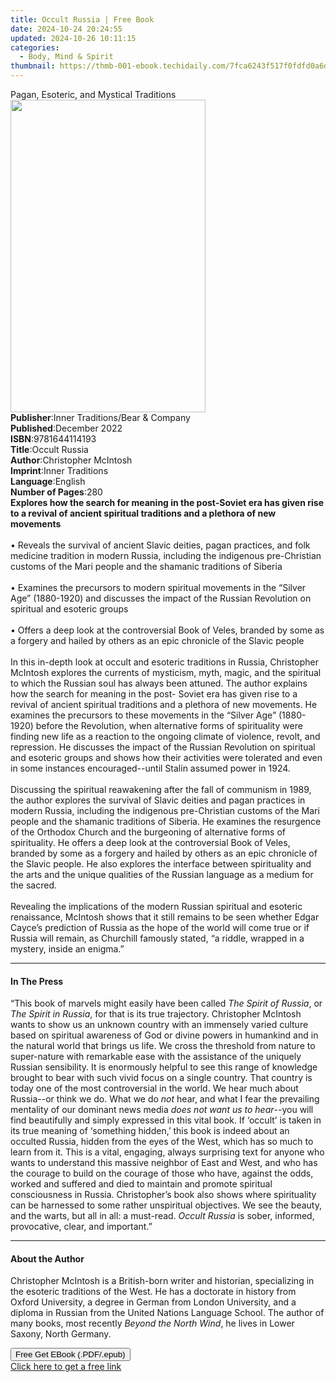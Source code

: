 ```yaml
---
title: Occult Russia | Free Book
date: 2024-10-24 20:24:55
updated: 2024-10-26 10:11:15
categories:
  - Body, Mind & Spirit
thumbnail: https://thmb-001-ebook.techidaily.com/7fca6243f517f0fdfd0a6df464619a566f369770c902162b2af6d6df13b04cbe.jpg
---
```

<main id="book-container">
  <div class="flex flex-col">
    <div class="book-brief flex-1 py-6 px-4 sm:p-6 md:py-10 md:px-8">
      <!-- brief-->
      <div class="book-brief-main">
        Pagan, Esoteric, and Mystical Traditions
      </div>
    </div>
    <div
      class="book-meta-info flex-1 grid gap-4 col-start-1 col-end-3 row-start-1 sm:mb-6 sm:grid-cols-4 lg:gap-6 lg:col-start-2 lg:row-end-6 lg:row-span-6 lg:mb-0"
    >
      <div
        class="book-meta-info-left place-content-center mt-4 p-4 text-sm leading-6 col-start-2 col-span-2 dark:text-slate-400"
      >
        <img
          class="w-full h-500 object-cover rounded-lg sm:h-255 sm:col-span-2 lg:col-span-full"
          src="https://img-001-ebook.techidaily.com/b9ac59e4b4b422e57a2379a9224a971e008fe37ba5b1ea40ee5311708619452d.jpg"
          alt=""
          width="312"
          height="500"
        />
      </div>
      <div
        class="book-meta-info-right mt-2 col-start-1 row-start-2 col-span-3 self-center"
      >
        <!-- meta data  -->
        <div class="flex flex-col px-4 md:px-8">
          <div class="flex-1">
            <strong>Publisher</strong>:<span class="px-2"
              >Inner Traditions/Bear &amp; Company</span
            >
          </div>
          <div class="flex-1">
            <strong>Published</strong>:<span class="px-2">December 2022</span>
          </div>
          <div class="flex-1">
            <strong>ISBN</strong>:<span class="px-2">9781644114193</span>
          </div>
          <div class="flex-1">
            <strong>Title</strong>:<span class="px-2">Occult Russia</span>
          </div>
          <div class="flex-1">
            <strong>Author</strong>:<span class="px-2"
              >Christopher McIntosh</span
            >
          </div>
          <div class="flex-1">
            <strong>Imprint</strong>:<span class="px-2">Inner Traditions</span>
          </div>
          <div class="flex-1">
            <strong>Language</strong>:<span class="px-2">English</span>
          </div>
          <div class="flex-1">
            <strong>Number of Pages</strong>:<span class="px-2">280</span>
          </div>
        </div>
      </div>
    </div>
    <div class="book-description flex-1 py-6 px-4 sm:p-6 md:py-10 md:px-8">
      <div class="book-description-main">
        <div accordion-content="" id="description">
          <b
            >Explores how the search for meaning in the post-Soviet era has
            given rise to a revival of ancient spiritual traditions and a
            plethora of new movements</b
          ><br /><br />• Reveals the survival of ancient Slavic deities, pagan
          practices, and folk medicine tradition in modern Russia, including the
          indigenous pre-Christian customs of the Mari people and the shamanic
          traditions of Siberia<br /><br />• Examines the precursors to modern
          spiritual movements in the “Silver Age” (1880-1920) and discusses the
          impact of the Russian Revolution on spiritual and esoteric groups<br /><br />•
          Offers a deep look at the controversial Book of Veles, branded by some
          as a forgery and hailed by others as an epic chronicle of the Slavic
          people<br /><br />In this in-depth look at occult and esoteric
          traditions in Russia, Christopher McIntosh explores the currents of
          mysticism, myth, magic, and the spiritual to which the Russian soul
          has always been attuned. The author explains how the search for
          meaning in the post- Soviet era has given rise to a revival of ancient
          spiritual traditions and a plethora of new movements. He examines the
          precursors to these movements in the “Silver Age” (1880-1920) before
          the Revolution, when alternative forms of spirituality were finding
          new life as a reaction to the ongoing climate of violence, revolt, and
          repression. He discusses the impact of the Russian Revolution on
          spiritual and esoteric groups and shows how their activities were
          tolerated and even in some instances encouraged--until Stalin assumed
          power in 1924. <br /><br />Discussing the spiritual reawakening after
          the fall of communism in 1989, the author explores the survival of
          Slavic deities and pagan practices in modern Russia, including the
          indigenous pre-Christian customs of the Mari people and the shamanic
          traditions of Siberia. He examines the resurgence of the Orthodox
          Church and the burgeoning of alternative forms of spirituality. He
          offers a deep look at the controversial Book of Veles, branded by some
          as a forgery and hailed by others as an epic chronicle of the Slavic
          people. He also explores the interface between spirituality and the
          arts and the unique qualities of the Russian language as a medium for
          the sacred. <br /><br />Revealing the implications of the modern
          Russian spiritual and esoteric renaissance, McIntosh shows that it
          still remains to be seen whether Edgar Cayce’s prediction of Russia as
          the hope of the world will come true or if Russia will remain, as
          Churchill famously stated, “a riddle, wrapped in a mystery, inside an
          enigma.”
        </div>
        <div class="accordion-fader"></div>
      </div>
    </div>
    <div class="book-excerpts flex-1 py-6 px-4 sm:p-6 md:py-10 md:px-8">
      <!-- excerpts-->
      <div class="book-excerpts-main">
        <hr />
        <h4 class="placeholder placeholder-heading">
          <span>In The Press</span>
        </h4>
        <p>
          “This book of marvels might easily have been called
          <i>The Spirit of Russia</i>, or<i> The Spirit in Russia</i>, for that
          is its true trajectory. Christopher McIntosh wants to show us an
          unknown country with an immensely varied culture based on spiritual
          awareness of God or divine powers in humankind and in the natural
          world that brings us life. We cross the threshold from nature to
          super-nature with remarkable ease with the assistance of the uniquely
          Russian sensibility. It is enormously helpful to see this range of
          knowledge brought to bear with such vivid focus on a single country.
          That country is today one of the most controversial in the world. We
          hear much about Russia--or think we do. What we do <i>not</i> hear,
          and what I fear the prevailing mentality of our dominant news media
          <i>does not want us to hear</i>--you will find beautifully and simply
          expressed in this vital book. If ‘occult’ is taken in its true meaning
          of ‘something hidden,’ this book is indeed about an occulted Russia,
          hidden from the eyes of the West, which has so much to learn from it.
          This is a vital, engaging, always surprising text for anyone who wants
          to understand this massive neighbor of East and West, and who has the
          courage to build on the courage of those who have, against the odds,
          worked and suffered and died to maintain and promote spiritual
          consciousness in Russia. Christopher’s book also shows where
          spirituality can be harnessed to some rather unspiritual objectives.
          We see the beauty, and the warts, but all in all: a must-read.
          <i>Occult Russia</i> is sober, informed, provocative, clear, and
          important.”
        </p>
      </div>
    </div>
    <div class="book-about-author flex-1 py-6 px-4 sm:p-6 md:py-10 md:px-8">
      <!-- about author-->
      <div class="book-main-author-main">
        <hr />
        <h4 class="placeholder placeholder-heading">
          <span>About the Author</span>
        </h4>
        <p>
          Christopher McIntosh is a British-born writer and historian,
          specializing in the esoteric traditions of the West. He has a
          doctorate in history from Oxford University, a degree in German from
          London University, and a diploma in Russian from the United Nations
          Language School. The author of many books, most recently
          <i>Beyond the North Wind</i>, he lives in Lower Saxony, North Germany.
        </p>
      </div>
    </div>
    <div class="book-free-get flex-1 py-6 px-4 sm:p-6 md:py-10 md:px-8">
      <button
        id="btn-free-get"
        class="bg-blue-500 hover:bg-blue-700 text-white font-bold py-2 px-4 rounded"
      >
        Free Get EBook (.PDF/.epub)
      </button>
      <div id="countdown-display" class="px-2 text-lg mt-2"></div>
      <a
        id="free-link"
        class="hidden bg-blue-500 hover:bg-blue-700 text-white font-bold py-2 px-4 rounded"
        href="https://www.ebooks.com/en-us/book/210528005/occult-russia/christopher-mcintosh/"
        target="_blank"
        >Click here to get a free link</a
      >
    </div>
    <script>
      let countdownTime = 0;
      let countdownInterval = null;
      document
        .getElementById('btn-free-get')
        .addEventListener('click', startCountdown);
      function startCountdown() {
        countdownTime = new Date().getTime() + 60000 * 3;
        countdownInterval = setInterval(updateCountdown, 1000);
        document.getElementById('btn-free-get').disabled = true;
        document
          .getElementById('btn-free-get')
          .classList.add('bg-gray-500', 'cursor-not-allowed');
      }
      function updateCountdown() {
        let currentTime = new Date().getTime();
        let timeLeft = countdownTime - currentTime;
        let secondsLeft = Math.floor(timeLeft / 1000);
        document.getElementById('countdown-display').innerHTML =
          `Remaining time: ${secondsLeft} seconds.`;
        if (secondsLeft <= 0) {
          clearInterval(countdownInterval);
          document.getElementById('btn-free-get').classList.add('hidden');
          document.getElementById('free-link').classList.remove('hidden');
          document.getElementById('countdown-display').innerHTML = '';
        }
      }
    </script>
  </div>
</main>
